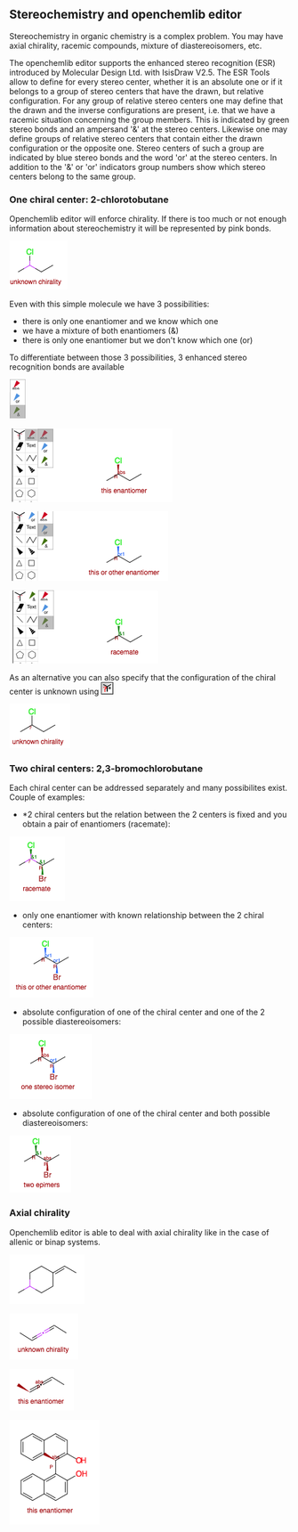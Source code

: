 ## Stereochemistry and openchemlib editor

Stereochemistry in organic chemistry is a complex problem. You may have axial chirality, racemic compounds, mixture of diastereoisomers, etc.

The openchemlib editor supports the enhanced stereo recognition (ESR) introduced by Molecular Design Ltd. with IsisDraw V2.5. The ESR Tools allow to define for every stereo center, whether it is an absolute one or if it belongs to a group of stereo centers that have the drawn, but relative configuration. For any group of relative stereo centers one may define that the drawn and the inverse configurations are present, i.e. that we have a racemic situation concerning the group members. This is indicated by green stereo bonds and an ampersand '&' at the stereo centers. Likewise one may define groups of relative stereo centers that contain either the drawn configuration or the opposite one. Stereo centers of such a group are indicated by blue stereo bonds and the word 'or' at the stereo centers. In addition to the '&' or 'or' indicators group numbers show which stereo centers belong to the same group.

### One chiral center: 2-chlorotobutane

Openchemlib editor will enforce chirality. If there is too much or not enough information about stereochemistry it will be represented by pink bonds.

![chlorobutane-unspecified.png](chlorobutane-unspecified.png)

Even with this simple molecule we have 3 possibilities:
* there is only one enantiomer and we know which one
* we have a mixture of both enantiomers (&)
* there is only one enantiomer but we don't know which one (or)


To differentiate between those 3 possibilities, 3 enhanced stereo recognition bonds are available

![esr.png](esr.png)

![chlorobutane-absolute.png](chlorobutane-absolute.png)

![chlorobutane-one.png](chlorobutane-one.png)

![chlorobutane-both.png](chlorobutane-both.png)

As an alternative you can also specify that the configuration of the chiral center is unknown using ![unknownConfigurationTool.gif](unknownConfigurationTool.gif)

![chlorobutane-both.png](chlorobutane-unknown.png)

### Two chiral centers: 2,3-bromochlorobutane

Each chiral center can be addressed separately and many possibilites exist. Couple of examples:

* *2 chiral centers but the relation between the 2 centers is fixed and you obtain a pair of enantiomers (racemate):

![bromochlorobutane-racemate.png](bromochlorobutane-racemate.png)

* only one enantiomer with known relationship between the 2 chiral centers:

![bromochlorobutane-enantiomer.png](bromochlorobutane-enantiomer.png)

* absolute configuration of one of the chiral center and one of the 2 possible diastereoisomers:

![bromochlorobutane-onestereo.png](bromochlorobutane-onestereo.png)

* absolute configuration of one of the chiral center and both possible diastereoisomers:

![bromochlorobutane-epimerpng](bromochlorobutane-epimer.png)


### Axial chirality

Openchemlib editor is able to deal with axial chirality like in the case of allenic or binap systems.

![axial-unknown.png](axial-unknown.png)

![allene-unknown.png](allene-unknown.png)

![allene-absolute.png](allene-absolute.png)

![binpaphthol.png](binpaphthol.png)
